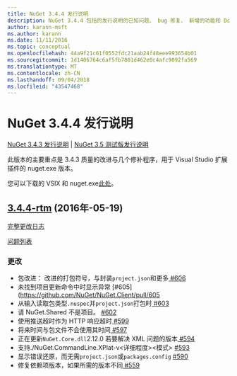 ```yaml
---
title: NuGet 3.4.4 发行说明
description: NuGet 3.4.4 包括的发行说明的已知问题、 bug 修复、 新增的功能和 Dcr。
author: karann-msft
ms.author: karann
ms.date: 11/11/2016
ms.topic: conceptual
ms.openlocfilehash: 44a9f21c61f0552fdc21aab24f48eee993654b01
ms.sourcegitcommit: 1d1406764c6af5fb7801d462e0c4afc9092fa569
ms.translationtype: MT
ms.contentlocale: zh-CN
ms.lasthandoff: 09/04/2018
ms.locfileid: "43547468"
---
```

# <a name="nuget-344-release-notes"></a>NuGet 3.4.4 发行说明

[NuGet 3.4.3 发行说明](../release-notes/nuget-3.4.3.md) | [NuGet 3.5 测试版发行说明](../release-notes/nuget-3.5-Beta.md)

此版本的主要重点是 3.4.3 质量的改进与几个修补程序，用于 Visual Studio 扩展插件的 nuget.exe 版本。

您可以下载的 VSIX 和 nuget.exe[此处](https://dist.nuget.org/index.html)。

## <a name="344-rtmhttpsgithubcomnugetnugetclienttree344-rtm-2016-05-19"></a>[3.4.4-rtm](https://github.com/NuGet/NuGet.Client/tree/3.4.4-rtm) (2016年-05-19)

[完整更改日志](https://github.com/NuGet/NuGet.Client/compare/3.5.0-beta-final...3.4.4-rtm)

[问题列表](https://github.com/NuGet/Home/issues?q=is%3Aissue+milestone%3A3.4.4+is%3Aclosed)

### <a name="changes"></a>更改

- 包改进： 改进的打包符号，与封装`project.json`和更多[ \#606](https://github.com/NuGet/NuGet.Client/pull/606)
- 未找到项目更新命令中时显示异常 [\#605] (https://github.com/NuGet/NuGet.Client/pull/605
- 从输入读取包类型`.nuspec`并`project.json`打包时[ \#603](https://github.com/NuGet/NuGet.Client/pull/603)
- 请 NuGet.Shared 不是项目。 [\#602](https://github.com/NuGet/NuGet.Client/pull/602)
- 使用推送超时作为 HTTP 响应超时[ \#599](https://github.com/NuGet/NuGet.Client/pull/599)
- 将来时间与包文件不会使用其时间[ \#597](https://github.com/NuGet/NuGet.Client/pull/597)
- 正在更新`NuGet.Core.dll`2.12.0 若要解决 XML 问题的版本[ \#594](https://github.com/NuGet/NuGet.Client/pull/594)
- 支持./NuGet.CommandLine.XPlat-v\<详细程度\>\<模式\> [ \#593](https://github.com/NuGet/NuGet.Client/pull/593)
- 显示错误还原，而无需`project.json`或`packages.config` [ \#590](https://github.com/NuGet/NuGet.Client/pull/590)
- 修复依赖项版本，如果所需的版本不同[ \#559](https://github.com/NuGet/NuGet.Client/pull/559)